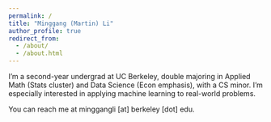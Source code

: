 ```yaml
---
permalink: /
title: "Minggang (Martin) Li"
author_profile: true
redirect_from: 
  - /about/
  - /about.html
---
```


I’m a second-year undergrad at UC Berkeley, double majoring in Applied Math (Stats cluster) and Data Science (Econ emphasis), with a CS minor. I’m especially interested in applying machine learning to real-world problems.

You can reach me at minggangli [at] berkeley [dot] edu.